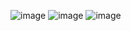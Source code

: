 ![image](https://github.com/user-attachments/assets/2b397282-51b1-40d6-a79c-022f5492814c)
![image](https://github.com/user-attachments/assets/aa847878-0f36-4644-b6ef-1828a824cd64)
![image](https://github.com/user-attachments/assets/1858aa91-2040-4009-94ad-172536fc0cc6)
